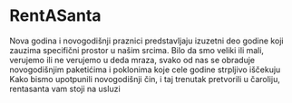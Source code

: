 # RentASanta
Nova godina i novogodišnji praznici predstavljaju izuzetni deo godine koji zauzima specifični prostor u našim srcima. Bilo da smo veliki ili mali, verujemo ili ne verujemo u deda mraza, svako od nas se obraduje novogodišnjim paketićima i poklonima koje cele godine strpljivo iščekuju  Kako bismo upotpunili novogodišnji čin, i taj trenutak pretvorili u čaroliju, rentasanta vam stoji na usluzi
